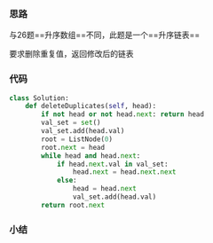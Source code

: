 ### 思路

与26题==升序数组==不同，此题是一个==升序链表==

要求删除重复值，返回修改后的链表

### 代码

```python
class Solution:
    def deleteDuplicates(self, head):
        if not head or not head.next: return head
        val_set = set()
        val_set.add(head.val)
        root = ListNode(0)
        root.next = head
        while head and head.next:
            if head.next.val in val_set:
                head.next = head.next.next
            else:
                head = head.next
                val_set.add(head.val)
        return root.next
```

### 小结

